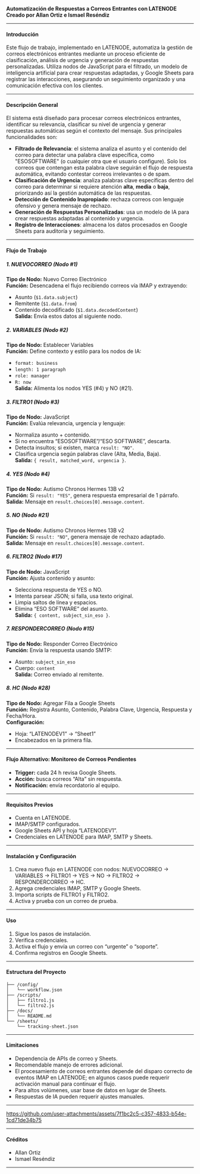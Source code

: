 **Automatización de Respuestas a Correos Entrantes con LATENODE**  
**Creado por Allan Ortiz e Ismael Reséndiz**

---

#### **Introducción**  
Este flujo de trabajo, implementado en LATENODE, automatiza la gestión de correos electrónicos entrantes mediante un proceso eficiente de clasificación, análisis de urgencia y generación de respuestas personalizadas. Utiliza nodos de JavaScript para el filtrado, un modelo de inteligencia artificial para crear respuestas adaptadas, y Google Sheets para registrar las interacciones, asegurando un seguimiento organizado y una comunicación efectiva con los clientes.

---

#### **Descripción General**  
El sistema está diseñado para procesar correos electrónicos entrantes, identificar su relevancia, clasificar su nivel de urgencia y generar respuestas automáticas según el contexto del mensaje. Sus principales funcionalidades son:  
- **Filtrado de Relevancia**: el sistema analiza el asunto y el contenido del correo para detectar una palabra clave específica, como "ESOSOFTWARE" (o cualquier otra que el usuario configure). Solo los correos que contengan esta palabra clave seguirán el flujo de respuesta automática, evitando contestar correos irrelevantes o de spam.  
- **Clasificación de Urgencia**: analiza palabras clave específicas dentro del correo para determinar si requiere atención **alta**, **media** o **baja**, priorizando así la gestión automática de las respuestas.  
- **Detección de Contenido Inapropiado**: rechaza correos con lenguaje ofensivo y genera mensaje de rechazo.  
- **Generación de Respuestas Personalizadas**: usa un modelo de IA para crear respuestas adaptadas al contenido y urgencia.  
- **Registro de Interacciones**: almacena los datos procesados en Google Sheets para auditoría y seguimiento.

---

#### **Flujo de Trabajo**

##### 1. NUEVOCORREO (Nodo #1)  
**Tipo de Nodo:** Nuevo Correo Electrónico  
**Función:** Desencadena el flujo recibiendo correos vía IMAP y extrayendo:  
- Asunto (`$1.data.subject`)  
- Remitente (`$1.data.from`)  
- Contenido decodificado (`$1.data.decodedContent`)  
**Salida:** Envía estos datos al siguiente nodo.

##### 2. VARIABLES (Nodo #2)  
**Tipo de Nodo:** Establecer Variables  
**Función:** Define contexto y estilo para los nodos de IA:  
- `format: business`  
- `length: 1 paragraph`  
- `role: manager`  
- `R: now`  
**Salida:** Alimenta los nodos YES (#4) y NO (#21).

##### 3. FILTRO1 (Nodo #3)  
**Tipo de Nodo:** JavaScript  
**Función:** Evalúa relevancia, urgencia y lenguaje:  
- Normaliza asunto + contenido.  
- Si no encuentra “ESOSOFTWARE”/“ESO SOFTWARE”, descarta.  
- Detecta insultos; si existen, marca `result: "NO"`.  
- Clasifica urgencia según palabras clave (Alta, Media, Baja).  
**Salida:** `{ result, matched_word, urgencia }`.

##### 4. YES (Nodo #4)  
**Tipo de Nodo:** Autismo Chronos Hermes 13B v2  
**Función:** Si `result: "YES"`, genera respuesta empresarial de 1 párrafo.  
**Salida:** Mensaje en `result.choices[0].message.content`.

##### 5. NO (Nodo #21)  
**Tipo de Nodo:** Autismo Chronos Hermes 13B v2  
**Función:** Si `result: "NO"`, genera mensaje de rechazo adaptado.  
**Salida:** Mensaje en `result.choices[0].message.content`.

##### 6. FILTRO2 (Nodo #17)  
**Tipo de Nodo:** JavaScript  
**Función:** Ajusta contenido y asunto:  
- Selecciona respuesta de YES o NO.  
- Intenta parsear JSON; si falla, usa texto original.  
- Limpia saltos de línea y espacios.  
- Elimina “ESO SOFTWARE” del asunto.  
**Salida:** `{ content, subject_sin_eso }`.

##### 7. RESPONDERCORREO (Nodo #15)  
**Tipo de Nodo:** Responder Correo Electrónico  
**Función:** Envía la respuesta usando SMTP:  
- Asunto: `subject_sin_eso`  
- Cuerpo: `content`  
**Salida:** Correo enviado al remitente.

##### 8. HC (Nodo #28)  
**Tipo de Nodo:** Agregar Fila a Google Sheets  
**Función:** Registra Asunto, Contenido, Palabra Clave, Urgencia, Respuesta y Fecha/Hora.  
**Configuración:**  
- Hoja: “LATENODEV1” → “Sheet1”  
- Encabezados en la primera fila.

---

#### **Flujo Alternativo: Monitoreo de Correos Pendientes**  
- **Trigger:** cada 24 h revisa Google Sheets.  
- **Acción:** busca correos “Alta” sin respuesta.  
- **Notificación:** envía recordatorio al equipo.

---

#### **Requisitos Previos**  
- Cuenta en LATENODE.  
- IMAP/SMTP configurados.  
- Google Sheets API y hoja “LATENODEV1”.  
- Credenciales en LATENODE para IMAP, SMTP y Sheets.

---

#### **Instalación y Configuración**  
1. Crea nuevo flujo en LATENODE con nodos: NUEVOCORREO → VARIABLES → FILTRO1 → YES → NO → FILTRO2 → RESPONDERCORREO → HC.  
2. Agrega credenciales IMAP, SMTP y Google Sheets.  
3. Importa scripts de FILTRO1 y FILTRO2.  
4. Activa y prueba con un correo de prueba.

---

#### **Uso**  
1. Sigue los pasos de instalación.  
2. Verifica credenciales.  
3. Activa el flujo y envía un correo con “urgente” o “soporte”.  
4. Confirma registros en Google Sheets.

---

#### **Estructura del Proyecto**  
```
├── /config/  
│   └── workflow.json  
├── /scripts/  
│   ├── filtro1.js  
│   └── filtro2.js  
├── /docs/  
│   └── README.md  
└── /sheets/  
    └── tracking-sheet.json  
```

---

#### **Limitaciones**  
- Dependencia de APIs de correo y Sheets.  
- Recomendable manejo de errores adicional.  
- El procesamiento de correos entrantes depende del disparo correcto de eventos IMAP en LATENODE; en algunos casos puede requerir activación manual para continuar el flujo.
- Para altos volúmenes, usar base de datos en lugar de Sheets.  
- Respuestas de IA pueden requerir ajustes manuales.

---



  
 
 
 
https://github.com/user-attachments/assets/7f1bc2c5-c357-4833-b54e-1cd71de34b75

 


---

#### **Créditos**  
- Allan Ortiz  
- Ismael Reséndiz

---
